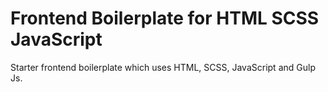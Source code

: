 # Frontend Boilerplate for HTML SCSS JavaScript
Starter frontend boilerplate which uses HTML, SCSS, JavaScript and Gulp Js.
